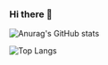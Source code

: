 ### Hi there 👋

![Anurag's GitHub stats](https://github-readme-stats.vercel.app/api?username=mehdio-021&show_icons=true&theme=onedark)


![Top Langs](https://github-readme-stats.vercel.app/api/top-langs/?username=mehdio-021&hide_progress=false)

